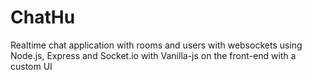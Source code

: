# ChatHu
Realtime chat application with rooms and users with websockets using Node.js, Express and Socket.io with Vanilla-js on the front-end with a custom UI
